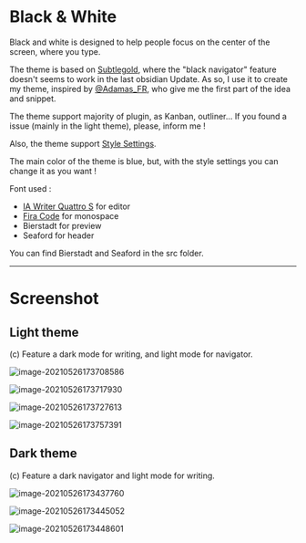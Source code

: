 # Black & White

Black and white is designed to help people focus on the center of the screen, where you type. 

The theme is based on [Subtlegold](https://github.com/kartik-karz/subtlegold-obsidian), where the "black navigator" feature doesn't seems to work in the last obsidian Update. As so, I use it to create my theme, inspired by [@Adamas_FR](https://twitter.com/Adamas_FR), who give me the first part of the idea and snippet.

The theme support majority of plugin, as Kanban, outliner... If you found a issue (mainly in the light theme), please, inform me !

Also, the theme support [Style Settings](https://github.com/mgmeyers/obsidian-style-settings). 

The main color of the theme is blue, but, with the style settings you can change it as you want !



Font used :

- [IA Writer Quattro S](https://github.com/iaolo/iA-Fonts/tree/master/iA%20Writer%20Quattro/Static) for editor
- [Fira Code](https://fonts.google.com/specimen/Fira+Code) for monospace
- Bierstadt for preview
- Seaford for header

You can find Bierstadt and Seaford in the src folder.

---

# Screenshot

## Light theme

(c) Feature a dark mode for writing, and light mode for navigator. 

![image-20210526173708586](https://i.loli.net/2021/05/26/8VuWcyqhQIRgSl9.png)

![image-20210526173717930](https://i.loli.net/2021/05/26/G3PkIF2tnzYHQNw.png)



![image-20210526173727613](https://i.loli.net/2021/05/26/cY3IQTkwt2C6pFn.png)

![image-20210526173757391](https://i.loli.net/2021/05/26/P6QG9Y7AeLgcqVb.png)

## Dark theme

(c) Feature a dark navigator and light mode for writing.

![image-20210526173437760](https://i.loli.net/2021/05/26/h5A3CeulZPgvcf9.png)

![image-20210526173445052](https://i.loli.net/2021/05/26/7mDiNp3LTfUugkc.png)

![image-20210526173448601](https://i.loli.net/2021/05/26/zd6YcJ3NDIlxeZU.png)
